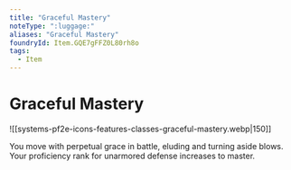 ```yaml
---
title: "Graceful Mastery"
noteType: ":luggage:"
aliases: "Graceful Mastery"
foundryId: Item.GQE7gFFZ0L80rh8o
tags:
  - Item
---
```


# Graceful Mastery
![[systems-pf2e-icons-features-classes-graceful-mastery.webp|150]]

You move with perpetual grace in battle, eluding and turning aside blows. Your proficiency rank for unarmored defense increases to master.
